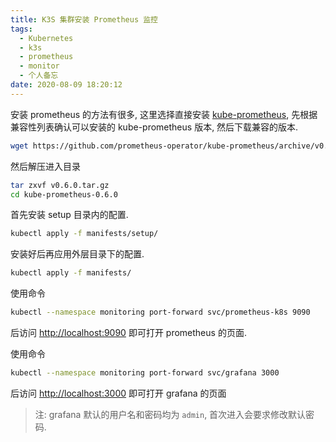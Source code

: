 ```yaml
---
title: K3S 集群安装 Prometheus 监控
tags:
  - Kubernetes
  - k3s
  - prometheus
  - monitor
  - 个人备忘
date: 2020-08-09 18:20:12
---
```



安装 prometheus 的方法有很多, 这里选择直接安装 [kube-prometheus](https://github.com/prometheus-operator/kube-prometheus), 先根据兼容性列表确认可以安装的 kube-prometheus 版本, 然后下载兼容的版本.

```bash
wget https://github.com/prometheus-operator/kube-prometheus/archive/v0.6.0.tar.gz
```

然后解压进入目录

```bash
tar zxvf v0.6.0.tar.gz
cd kube-prometheus-0.6.0
```

首先安装 setup 目录内的配置.

```bash
kubectl apply -f manifests/setup/
```

安装好后再应用外层目录下的配置.

```bash
kubectl apply -f manifests/
```

使用命令 

```bash
kubectl --namespace monitoring port-forward svc/prometheus-k8s 9090
``` 

后访问 [http://localhost:9090](http://localhost:9090) 即可打开 prometheus 的页面.

使用命令 

```bash
kubectl --namespace monitoring port-forward svc/grafana 3000
``` 

后访问 [http://localhost:3000](http://localhost:3000) 即可打开 grafana 的页面

> 注: grafana 默认的用户名和密码均为 ```admin```, 首次进入会要求修改默认密码.

